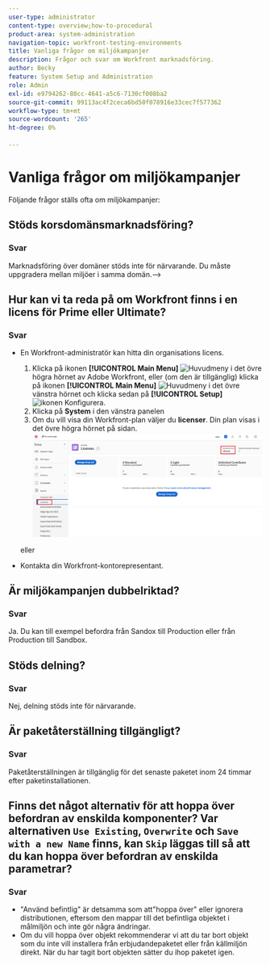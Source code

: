 ```yaml
---
user-type: administrator
content-type: overview;how-to-procedural
product-area: system-administration
navigation-topic: workfront-testing-environments
title: Vanliga frågor om miljökampanjer
description: Frågor och svar om Workfront marknadsföring.
author: Becky
feature: System Setup and Administration
role: Admin
exl-id: e9794262-80cc-4641-a5c6-7130cf008ba2
source-git-commit: 99113ac4f2ceca6bd50f078916e33cec7f577362
workflow-type: tm+mt
source-wordcount: '265'
ht-degree: 0%

---
```


# Vanliga frågor om miljökampanjer

Följande frågor ställs ofta om miljökampanjer:

## Stöds korsdomänsmarknadsföring?

### Svar

Marknadsföring över domäner stöds inte för närvarande. Du måste uppgradera mellan miljöer i samma domän.—>

<!--DELETE THIS SECTION MARCH 2026-->

<!--## Is the Adobe Business Platform / IMS a prerequisite for environment promotion?

### Answer

No. Environment Promotion is available for both IMS-enabled and non-IMS Workfront instances.-->

## Hur kan vi ta reda på om Workfront finns i en licens för Prime eller Ultimate?

### Svar

* En Workfront-administratör kan hitta din organisations licens.

   1. Klicka på ikonen **[!UICONTROL Main Menu]** ![Huvudmeny](/help/_includes/assets/main-menu-icon.png) i det övre högra hörnet av Adobe Workfront, eller (om den är tillgänglig) klicka på ikonen **[!UICONTROL Main Menu]** ![Huvudmeny](/help/_includes/assets/main-menu-icon-left-nav.png) i det övre vänstra hörnet och klicka sedan på **[!UICONTROL Setup]** ![ikonen Konfigurera](/help/_includes/assets/gear-icon-setup.png).
   1. Klicka på **System** i den vänstra panelen
   1. Om du vill visa din Workfront-plan väljer du **licenser**.
Din plan visas i det övre högra hörnet på sidan.
      ![Hitta plan](assets/locate-plan.png)

  eller
* Kontakta din Workfront-kontorepresentant.

## Är miljökampanjen dubbelriktad?

### Svar

Ja. Du kan till exempel befordra från Sandox till Production eller från Production till Sandbox.

## Stöds delning?

### Svar

Nej, delning stöds inte för närvarande.

## Är paketåterställning tillgängligt?

### Svar

Paketåterställningen är tillgänglig för det senaste paketet inom 24 timmar efter paketinstallationen.

## Finns det något alternativ för att hoppa över befordran av enskilda komponenter? Var alternativen `Use Existing`, `Overwrite` och `Save with a new Name` finns, kan `Skip` läggas till så att du kan hoppa över befordran av enskilda parametrar?

### Svar

* &quot;Använd befintlig&quot; är detsamma som att&quot;hoppa över&quot; eller ignorera distributionen, eftersom den mappar till det befintliga objektet i målmiljön och inte gör några ändringar.
* Om du vill hoppa över objekt rekommenderar vi att du tar bort objekt som du inte vill installera från erbjudandepaketet eller från källmiljön direkt. När du har tagit bort objekten sätter du ihop paketet igen.
